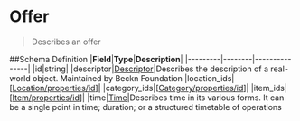 # Offer

> Describes an offer

##Schema Definition |**Field**|**Type**|**Description**|
|---------|--------|---------------| |id|string|
|descriptor|[Descriptor](/docs/core-specification/schema-reference/descriptor)|Describes
the description of a real-world object. Maintained by Beckn Foundation
|location_ids|[[Location/properties/id](/docs/core-specification/schema-reference/[location)]|
|category_ids|[[Category/properties/id](/docs/core-specification/schema-reference/[category)]|
|item_ids|[[Item/properties/id](/docs/core-specification/schema-reference/[item)]|
|time|[Time](/docs/core-specification/schema-reference/time)|Describes time in
its various forms. It can be a single point in time; duration; or a structured
timetable of operations
